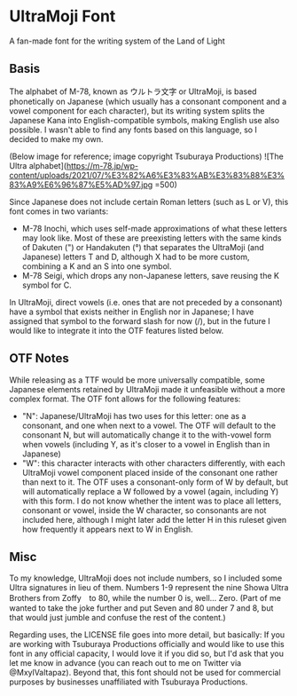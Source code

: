 # UltraMoji Font
A fan-made font for the writing system of the Land of Light

## Basis
The alphabet of M-78, known as ウルトラ文字 or UltraMoji, is based phonetically on Japanese (which usually has a consonant component and a vowel component for each character), but its writing system splits the Japanese Kana into English-compatible symbols, making English use also possible. I wasn't able to find any fonts based on this language, so I decided to make my own.

(Below image for reference; image copyright Tsuburaya Productions)
![The Ultra alphabet](https://m-78.jp/wp-content/uploads/2021/07/%E3%82%A6%E3%83%AB%E3%83%88%E3%83%A9%E6%96%87%E5%AD%97.jpg =500)

Since Japanese does not include certain Roman letters (such as L or V), this font comes in two variants: 
 - M-78 Inochi, which uses self-made approximations of what these letters may look like. Most of these are preexisting letters with the same kinds of Dakuten (") or Handakuten (°) that separates the UltraMoji (and Japanese) letters T and D, although X had to be more custom, combining a K and an S into one symbol. 
 - M-78 Seigi, which drops any non-Japanese letters, save reusing the K symbol for C. 

In UltraMoji, direct vowels (i.e. ones that are not preceded by a consonant) have a symbol that exists neither in English nor in Japanese; I have assigned that symbol to the forward slash for now (/), but in the future I would like to integrate it into the OTF features listed below.

## OTF Notes
While releasing as a TTF would be more universally compatible, some Japanese elements retained by UltraMoji made it unfeasible without a more complex format. The OTF font allows for the following features: 
 - "N": Japanese/UltraMoji has two uses for this letter: one as a consonant, and one when next to a vowel. The OTF will default to the consonant N, but will automatically change it to the with-vowel form when vowels (including Y, as it's closer to a vowel in English than in Japanese)
 - "W": this character interacts with other characters differently, with each UltraMoji vowel component placed inside of the consonant one rather than next to it. The OTF uses a consonant-only form of W by default, but will automatically replace a W followed by a vowel (again, including Y) with this form. I do not know whether the intent was to place all letters, consonant or vowel, inside the W character, so consonants are not included here, although I might later add the letter H in this ruleset given how frequently it appears next to W in English. 

## Misc
To my knowledge, UltraMoji does not include numbers, so I included some Ultra signatures in lieu of them. Numbers 1-9 represent the nine Showa Ultra Brothers from Zoffy　to 80, while the number 0 is, well… Zero. (Part of me wanted to take the joke further and put Seven and 80 under 7 and 8, but that would just jumble and confuse the rest of the content.)

Regarding uses, the LICENSE file goes into more detail, but basically: If you are working with Tsuburaya Productions officially and would like to use this font in any official capacity, I would love it if you did so, but I'd ask that you let me know in advance (you can reach out to me on Twitter via @MxylValtapaz). Beyond that, this font should not be used for commercial purposes by businesses unaffiliated with Tsuburaya Productions. 
